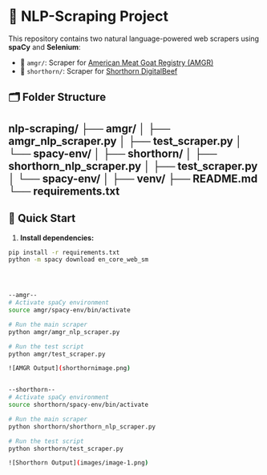 # 🧠 NLP-Scraping Project

This repository contains two natural language-powered web scrapers using **spaCy** and **Selenium**:

- 🐐 `amgr/`: Scraper for [American Meat Goat Registry (AMGR)](https://www.amgr.org/frm_directorySearch.cfm)
- 🐂 `shorthorn/`: Scraper for [Shorthorn DigitalBeef](https://shorthorn.digitalbeef.com/)


## 🗂 Folder Structure
nlp-scraping/
├── amgr/
│ ├── amgr_nlp_scraper.py
│ ├── test_scraper.py
│ └── spacy-env/
│
├── shorthorn/
│ ├── shorthorn_nlp_scraper.py
│ ├── test_scraper.py
│ └── spacy-env/
│
├── venv/
├── README.md
└── requirements.txt
---

## 🚀 Quick Start

1. **Install dependencies:**

```bash
pip install -r requirements.txt
python -m spacy download en_core_web_sm




--amgr--
# Activate spaCy environment
source amgr/spacy-env/bin/activate

# Run the main scraper
python amgr/amgr_nlp_scraper.py

# Run the test script
python amgr/test_scraper.py

![AMGR Output](shorthornimage.png)


--shorthorn--
# Activate spaCy environment
source shorthorn/spacy-env/bin/activate

# Run the main scraper
python shorthorn/shorthorn_nlp_scraper.py

# Run the test script
python shorthorn/test_scraper.py

![Shorthorn Output](images/image-1.png)